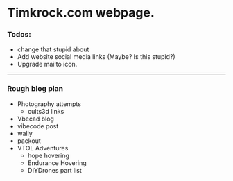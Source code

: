 # Timkrock.com webpage. 


### Todos: 
- change that stupid about
- Add website social media links (Maybe? Is this stupid?)
- Upgrade mailto icon.

---

### Rough blog plan
- Photography attempts 
    - cults3d links
- Vbecad blog 
- vibecode post
- wally 
- packout
- VTOL Adventures
    - hope hovering
    - Endurance Hovering 
    - DIYDrones part list







